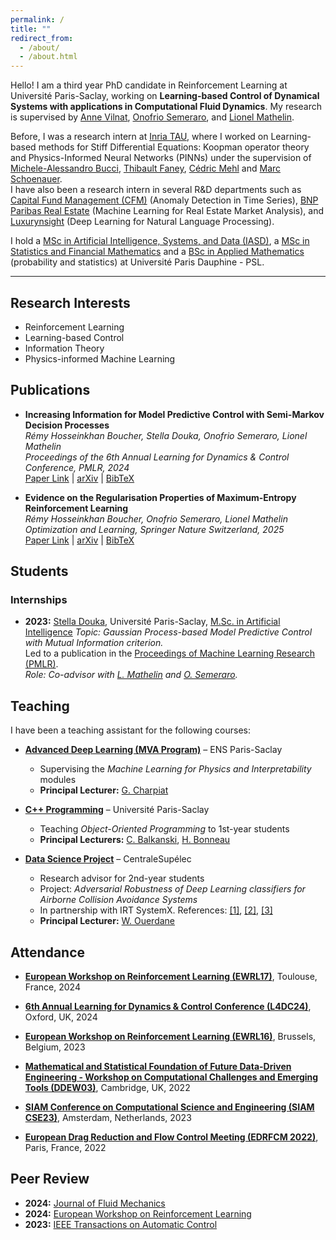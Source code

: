 ```yaml
---
permalink: /
title: ""
redirect_from: 
  - /about/
  - /about.html
---
```


Hello! I am a third year PhD candidate in Reinforcement Learning at Université Paris-Saclay, working on **Learning-based Control of Dynamical Systems with applications in Computational Fluid Dynamics**.
My research is supervised by [Anne Vilnat](https://perso.limsi.fr/anne/), [Onofrio Semeraro](https://scholar.google.fr/citations?user=kregZ48AAAAJ&hl=en), and [Lionel Mathelin](https://perso.limsi.fr/mathelin/).

Before, I was a research intern at [Inria TAU](https://team.inria.fr/tau2/team-members/), where I worked on Learning-based methods for Stiff Differential Equations: Koopman operator theory and Physics-Informed Neural Networks (PINNs) under the supervision of [Michele-Alessandro Bucci](https://www.researchgate.net/profile/Michele-Bucci), [Thibault Faney](https://scholar.google.fr/citations?user=6mNJCMUAAAAJ&hl=fr), [Cédric Mehl](https://scholar.google.fr/citations?user=6m0FNwIAAAAJ&hl=fr) and [Marc Schoenauer](https://www.lri.fr/~marc/).  
I have also been a research intern in several R&D departments such as [Capital Fund Management (CFM)](https://www.cfm.fr/) (Anomaly Detection in Time Series), [BNP Paribas Real Estate](https://www.realestate.bnpparibas.com/) (Machine Learning for Real Estate Market Analysis), and [Luxurynsight](https://www.luxurynsight.com/) (Deep Learning for Natural Language Processing).

I hold a [MSc in Artificial Intelligence, Systems, and Data (IASD)](https://www.masteriasd.eu/fr/), a [MSc in Statistics and Financial Mathematics](https://dauphine.psl.eu/formations/masters/mathematiques-et-applications/m2-ingenierie-statistique-et-financiere) and a [BSc in Applied Mathematics](https://dauphine.psl.eu/formations/masters/mathematiques-et-applications) (probability and statistics)  at Université Paris Dauphine - PSL.

---

## Research Interests
- Reinforcement Learning
- Learning-based Control
- Information Theory
- Physics-informed Machine Learning


## Publications

- **Increasing Information for Model Predictive Control with Semi-Markov Decision Processes**  
  *Rémy Hosseinkhan Boucher, Stella Douka, Onofrio Semeraro, Lionel Mathelin*  
  *Proceedings of the 6th Annual Learning for Dynamics & Control Conference, PMLR, 2024*  
  [Paper Link](https://proceedings.mlr.press/v242/hosseinkhan-boucher24a.html) | [arXiv](https://arxiv.org/abs/2501.17256) | [BibTeX](files/bibentry/hosseinkhan2024.txt)

- **Evidence on the Regularisation Properties of Maximum-Entropy Reinforcement Learning**  
  *Rémy Hosseinkhan Boucher, Onofrio Semeraro, Lionel Mathelin*  
  *Optimization and Learning, Springer Nature Switzerland, 2025*  
  [Paper Link](https://link.springer.com/chapter/10.1007/978-3-031-77941-1_10) | [arXiv](https://arxiv.org/abs/2501.17115) | [BibTeX](files/bibentry/hosseinkhan2025.txt)



## Students
### Internships
- **2023:** [Stella Douka](https://scholar.google.com/citations?user=bV4mjlQAAAAJ&hl=en), Université Paris-Saclay, [M.Sc. in Artificial Intelligence](https://www.universite-paris-saclay.fr/en/education/master/mathematics-and-applications/m2-mathematiques-et-intelligence-artificielle)
  *Topic: Gaussian Process-based Model Predictive Control with Mutual Information criterion.*  
  Led to a publication in the [Proceedings of Machine Learning Research (PMLR)](https://proceedings.mlr.press/v242/hosseinkhan-boucher24a.html).  
  *Role: Co-advisor with [L. Mathelin](https://perso.limsi.fr/mathelin/) and [O. Semeraro](https://scholar.google.fr/citations?user=kregZ48AAAAJ&hl=en).*

## Teaching
I have been a teaching assistant for the following courses:

- **[Advanced Deep Learning (MVA Program)](https://www.lri.fr/~gcharpia/deeppractice/)** – ENS Paris-Saclay
  - Supervising the *Machine Learning for Physics and Interpretability* modules
  - **Principal Lecturer:** [G. Charpiat](https://www.lri.fr/~gcharpia/)

- **[C++ Programming](https://www.iut-orsay.universite-paris-saclay.fr/informatique-en-3-ans#home141157)** – Université Paris-Saclay
  - Teaching *Object-Oriented Programming* to 1st-year students
  - **Principal Lecturers:** [C. Balkanski](https://www.linkedin.com/in/c%C3%A9cile-balkanski-04a11b71/), [H. Bonneau](https://www.researchgate.net/profile/Helene-Bonneau-Maynard)

- **[Data Science Project](https://masterofscience-ia.com/the-program/)** – CentraleSupélec
  - Research advisor for 2nd-year students
  - Project: *Adversarial Robustness of Deep Learning classifiers for Airborne Collision Avoidance Systems*
  - In partnership with IRT SystemX. References: [[1]](https://www.eurocontrol.int/system/acas), [[2]](https://arxiv.org/abs/2111.09961), [[3]](https://arxiv.org/abs/1706.06083)
  - **Principal Lecturer:** [W. Ouerdane](https://wassilaouerdane.github.io/)


## Attendance
- [**European Workshop on Reinforcement Learning (EWRL17)**](https://ewrl.wordpress.com/ewrl17-2024/), Toulouse, France, 2024

- [**6th Annual Learning for Dynamics & Control Conference (L4DC24)**](https://l4dc.web.ox.ac.uk/home), Oxford, UK, 2024

- [**European Workshop on Reinforcement Learning (EWRL16)**](https://ewrl.wordpress.com/past-ewrl/ewrl16-2023/), Brussels, Belgium, 2023

- [**Mathematical and Statistical Foundation of Future Data-Driven Engineering - Workshop on Computational Challenges and Emerging Tools (DDEW03)**](https://www.newton.ac.uk/event/ddew03/), Cambridge, UK, 2022

- [**SIAM Conference on Computational Science and Engineering (SIAM CSE23)**](https://www.siam.org/conferences-events/past-event-archive/cse23/), Amsterdam, Netherlands, 2023

- [**European Drag Reduction and Flow Control Meeting (EDRFCM 2022)**](https://www.ercoftac.org/events/edrfcm2022/), Paris, France, 2022



## Peer Review
- **2024:** [Journal of Fluid Mechanics](https://www.cambridge.org/core/journals/journal-of-fluid-mechanics)
- **2024:** [European Workshop on Reinforcement Learning](https://ewrl.wordpress.com/)
- **2023:** [IEEE Transactions on Automatic Control](https://ieeexplore.ieee.org/xpl/RecentIssue.jsp?punumber=9)
